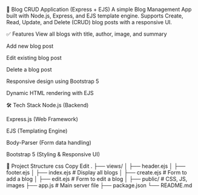 📝 Blog CRUD Application (Express + EJS)
A simple Blog Management App built with Node.js, Express, and EJS template engine.
Supports Create, Read, Update, and Delete (CRUD) blog posts with a responsive UI.

✅ Features
View all blogs with title, author, image, and summary

Add new blog post

Edit existing blog post

Delete a blog post

Responsive design using Bootstrap 5

Dynamic HTML rendering with EJS

🛠 Tech Stack
Node.js (Backend)

Express.js (Web Framework)

EJS (Templating Engine)

Body-Parser (Form data handling)

Bootstrap 5 (Styling & Responsive UI)

📂 Project Structure
css
Copy
Edit
.
├── views/
│   ├── header.ejs
│   ├── footer.ejs
│   ├── index.ejs       # Display all blogs
│   ├── create.ejs      # Form to add a blog
│   ├── edit.ejs        # Form to edit a blog
│
├── public/             # CSS, JS, images
├── app.js              # Main server file
├── package.json
└── README.md
